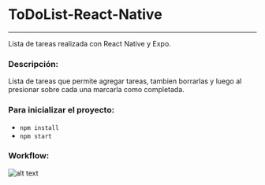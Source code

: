 # ToDoList-React-Native
---
Lista de tareas realizada con React Native y Expo.

### Descripción:
Lista de tareas que permite agregar tareas, tambien borrarlas y luego al presionar sobre cada una marcarla como completada.


### Para inicializar el proyecto:
- `npm install`
- `npm start`

### Workflow:
![alt text](assets/screen-20230706-192408.gif)